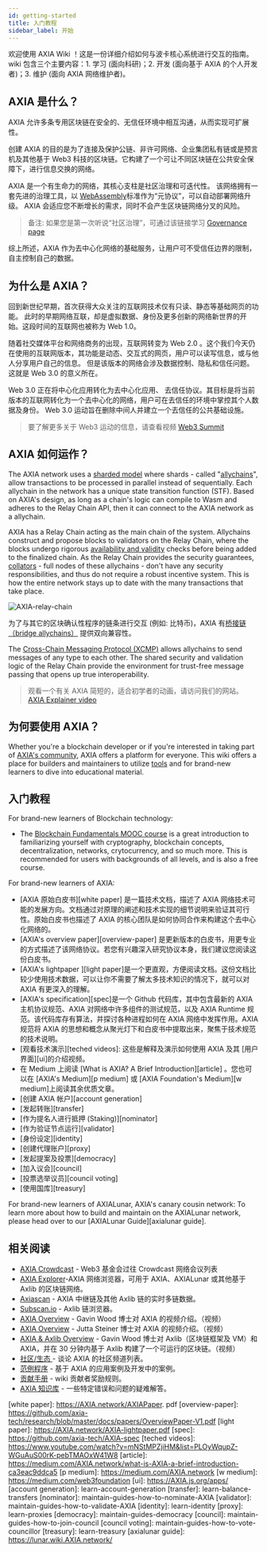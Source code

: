 ```yaml
---
id: getting-started
title: 入门教程
sidebar_label: 开始
---
```


欢迎使用 AXIA Wiki ！这是一份详细介绍如何与波卡核心系统进行交互的指南。wiki 包含三个主要内容：1. 学习 (面向科研)；2. 开发 (面向基于 AXIA 的个人开发者)；3. 维护 (面向 AXIA 网络维护者)。

## AXIA 是什么？

AXIA 允许多条专用区块链在安全的、无信任环境中相互沟通，从而实现可扩展性。

创建 AXIA 的目的是为了连接及保护公链、非许可网络、企业集团私有链或是预言机及其他基于 Web3 科技的区块链。它构建了一个可让不同区块链在公共安全保障下，进行信息交换的网络。

AXIA 是一个有生命力的网络，其核心支柱是社区治理和可迭代性。 该网络拥有一套先进的治理工具，以 [WebAssembly](https://webassembly.org/)标准作为“元协议”，可以自动部署网络升级。 AXIA 会适应您不断增长的需求，同时不会产生区块链网络分叉的风险。

> 备注: 如果您是第一次听说“社区治理”，可通过该链接学习 [Governance page](learn-governance)

综上所述，AXIA 作为去中心化网络的基础服务，让用户可不受信任边界的限制，自主控制自己的数据。

## 为什么是 AXIA？

回到新世纪早期，首次获得大众关注的互联网技术仅有只读、静态等基础网页的功能。 此时的早期网络互联，却是虚拟数据、身份及更多创新的网络新世界的开始。这段时间的互联网也被称为 Web 1.0。

随着社交媒体平台和网络商务的出现，互联网转变为 Web 2.0 。这个我们今天仍在使用的互联网版本，其功能是动态、交互式的网页，用户可以读写信息，或与他人分享用户自己的信息。 但是该版本的网络会涉及数据控制、隐私和信任问题。 这就是 Web 3.0 的意义所在。

Web 3.0 正在将中心化应用转化为去中心化应用、 去信任协议。其目标是将当前版本的互联网转化为一个去中心化的网络，用户可在去信任的环境中掌控其个人数据及身份。 Web 3.0 运动旨在删除中间人并建立一个去信任的公共基础设施。

> 要了解更多关于 Web3 运动的信息，请查看视频 [Web3 Summit](https://youtu.be/l44z35vabvA)

## AXIA 如何运作？

The AXIA network uses a [sharded model](<https://en.wikipedia.org/wiki/Shard_(database_architecture)>) where shards - called "[allychains](learn-allychains)", allow transactions to be processed in parallel instead of sequentially. Each allychain in the network has a unique state transition function (STF). Based on AXIA's design, as long as a chain's logic can compile to Wasm and adheres to the Relay Chain API, then it can connect to the AXIA network as a allychain.

AXIA has a Relay Chain acting as the main chain of the system. Allychains construct and propose blocks to validators on the Relay Chain, where the blocks undergo rigorous [availability and validity](learn-availability) checks before being added to the finalized chain. As the Relay Chain provides the security guarantees, [collators](learn-collator) - full nodes of these allychains - don't have any security responsibilities, and thus do not require a robust incentive system. This is how the entire network stays up to date with the many transactions that take place.

![AXIA-relay-chain](assets/AXIA_relay_chain.png)

为了与其它的区块确认性程序的链条进行交互 (例如: 比特币)，AXIA 有[桥接链（bridge allychains）](learn-bridges) 提供双向兼容性。

The [Cross-Chain Messaging Protocol (XCMP)](learn-crosschain) allows allychains to send messages of any type to each other. The shared security and validation logic of the Relay Chain provide the environment for trust-free message passing that opens up true interoperability.

> 观看一个有关 AXIA 简短的，适合初学者的动画，请访问我们的网站。 [AXIA Explainer video](https://www.youtube.com/watch?v=_-k0xkooSlA)

## 为何要使用 AXIA？

Whether you're a blockchain developer or if you're interested in taking part of [AXIA's community](https://AXIA.network/AXIA-ambassador-program/), AXIA offers a platform for everyone. This wiki offers a place for builders and maintainers to utilize [tools](build-tools-index) and for brand-new learners to dive into educational material.

## 入门教程

For brand-new learners of Blockchain technology:

- The [Blockchain Fundamentals MOOC course][mooc] is a great introduction to familiarizing yourself with cryptography, blockchain concepts, decentralization, networks, crytocurrency, and so much more. This is recommended for users with backgrounds of all levels, and is also a free course.

For brand-new learners of AXIA:

- [AXIA 原始白皮书][white paper] 是一篇技术文档，描述了 AXIA 网络技术可能的发展方向。文档通过对原理的阐述和技术实现的细节说明来验证其可行性。原始白皮书也描述了 AXIA 的核心团队是如何协同合作来构建这个去中心化网络的。
- [AXIA's overview paper][overview-paper] 是更新版本的白皮书，用更专业的方式描述了该网络协议。若您有兴趣深入研究协议本身，我们建议您阅读这份白皮书。
- [AXIA's lightpaper ][light paper]是一个更直观，方便阅读文档。这份文档比较少使用技术数据，可以让你不需要了解太多技术知识的情况下，就可以对 AXIA 有更深入的理解。
- [AXIA's specification][spec]是一个 Github 代码库，其中包含最新的 AXIA 主机协议规范、AXIA 对网络中许多组件的测试规范，以及 AXIA Runtime 规范。该代码库存有算法，并探讨各种进程如何在 AXIA 网络中发挥作用。AXIA 规范将 AXIA 的思想和概念从聚光灯下和白皮书中提取出来，聚焦于技术规范的技术说明。
- [观看技术演示][teched videos]: 这些是解释及演示如何使用 AXIA 及其 [用户界面][ui]的介绍视频。
- 在 Medium 上阅读 [What is AXIA? A Brief Introduction][article] 。您也可以在 [AXIA's Medium][p medium] 或 [AXIA Foundation's Medium][w medium]上阅读其余优质文章。
- [创建 AXIA 帐户][account generation]
- [发起转账][transfer]
- [作为提名人进行抵押 (Staking)][nominator]
- [作为验证节点运行][validator]
- [身份设定][identity]
- [创建代理账户][proxy]
- [发起提案及投票][democracy]
- [加入议会][council]
- [投票选举议员][council voting]
- [使用国库][treasury]

For brand-new learners of AXIALunar, AXIA's canary cousin network: To learn more about how to build and maintain on the AXIALunar network, please head over to our [AXIALunar Guide][axialunar guide].

## 相关阅读

- [AXIA Crowdcast](https://www.crowdcast.io/AXIA) - Web3 基金会过往 Crowdcast 网络会议列表
- [AXIA Explorer](https://AXIA.js.org/apps/#/explorer)-AXIA 网络浏览器，可用于 AXIA、AXIALunar 或其他基于 Axlib 的区块链网络。
- [Axiascan](http://axiascan.io/) - AXIA 中继链及其他 Axlib 链的实时多链数据。
- [Subscan.io](https://subscan.io) - Axlib 链浏览器。
- [AXIA Overview](https://youtu.be/lIghiCmHz0U) - Gavin Wood 博士对 AXIA 的视频介绍。（视频）
- [AXIA Overview](https://techcrunch.com/video/fireside-chat-with-jutta-steiner-axia-technologies/) - Jutta Steiner 博士对 AXIA 的视频介绍。（视频）
- [AXIA & Axlib Overview](https://www.youtube.com/watch?v=0IoUZdDi5Is&feature=youtu.be) - Gavin Wood 博士对 Axlib（区块链框架及 VM）和 AXIA，并在 30 分钟内基于 Axlib 构建了一个可运行的区块链。（视频）
- [社区/生态 ](community) - 谈论 AXIA 的社区频道列表。
- [范例程序](build-examples-index) - 基于 AXIA 的应用案例及开发中的案例。
- [贡献手册](contributing) - wiki 贡献者奖励规则。
- [AXIA 知识库](https://support.AXIA.network/) - 一些特定错误和问题的疑难解答。

[mooc]: https://mooc.AXIA.org/course/blockchain-fundamentals/

[white paper]: https://AXIA.network/AXIAPaper. pdf
[overview-paper]: https://github.com/axia-tech/research/blob/master/docs/papers/OverviewPaper-V1.pdf
[light paper]: https://AXIA.network/AXIA-lightpaper.pdf
[spec]: https://github.com/axia-tech/AXIA-spec
[teched videos]: https://www.youtube.com/watch?v=mNStMPZjiHM&list=PLOyWqupZ-WGuAuS00rK-pebTMAOxW41W8
[article]: https://medium.com/AXIA.network/what-is-AXIA-a-brief-introduction-ca3eac9ddca5
[p medium]: https://medium.com/AXIA.network
[w medium]: https://medium.com/web3foundation
[ui]: https://AXIA.js.org/apps/
[account generation]: learn-account-generation
[transfer]: learn-balance-transfers
[nominator]: maintain-guides-how-to-nominate-AXIA
[validator]: maintain-guides-how-to-validate-AXIA
[identity]: learn-identity
[proxy]: learn-proxies
[democracy]: maintain-guides-democracy
[council]: maintain-guides-how-to-join-council
[council voting]: maintain-guides-how-to-vote-councillor
[treasury]: learn-treasury
[axialunar guide]: https://lunar.wiki.AXIA.network/
